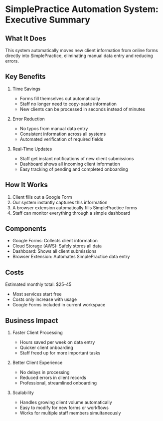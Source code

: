 # SimplePractice Automation System: Executive Summary

## What It Does

This system automatically moves new client information from online forms directly into SimplePractice, eliminating manual data entry and reducing errors.

## Key Benefits

1. Time Savings
   - Forms fill themselves out automatically
   - Staff no longer need to copy-paste information
   - New clients can be processed in seconds instead of minutes

2. Error Reduction
   - No typos from manual data entry
   - Consistent information across all systems
   - Automated verification of required fields

3. Real-Time Updates
   - Staff get instant notifications of new client submissions
   - Dashboard shows all incoming client information
   - Easy tracking of pending and completed onboarding

## How It Works

1. Client fills out a Google Form
2. Our system instantly captures this information
3. A browser extension automatically fills SimplePractice forms
4. Staff can monitor everything through a simple dashboard

## Components

- Google Forms: Collects client information
- Cloud Storage (AWS): Safely stores all data
- Dashboard: Shows all client submissions
- Browser Extension: Automates SimplePractice data entry

## Costs

Estimated monthly total: $25-45
- Most services start free
- Costs only increase with usage
- Google Forms included in current workspace

## Business Impact

1. Faster Client Processing
   - Hours saved per week on data entry
   - Quicker client onboarding
   - Staff freed up for more important tasks

2. Better Client Experience
   - No delays in processing
   - Reduced errors in client records
   - Professional, streamlined onboarding

3. Scalability
   - Handles growing client volume automatically
   - Easy to modify for new forms or workflows
   - Works for multiple staff members simultaneously